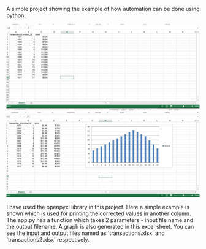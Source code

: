 A simple project showing the example of how automation can be done using python.

![picture](Screenshots/Ss_input-file.jpg)
![picture](Screenshots/Ss_output-file.jpg)

I have used the openpyxl library in this project.
Here a simple example is shown which is used for printing the corrected values in another column.
The app.py has a function which takes 2 parameters - input file name and the output filename.
A graph is also generated in this excel sheet.
You can see the input and output files named as 'transactions.xlsx' and 'transactions2.xlsx' respectively.